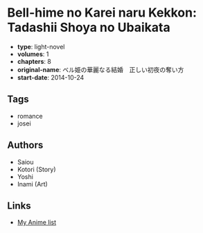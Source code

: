 # Bell-hime no Karei naru Kekkon: Tadashii Shoya no Ubaikata

-   **type**: light-novel
-   **volumes**: 1
-   **chapters**: 8
-   **original-name**: ベル姫の華麗なる結婚　正しい初夜の奪い方
-   **start-date**: 2014-10-24

## Tags

-   romance
-   josei

## Authors

-   Saiou
-   Kotori (Story)
-   Yoshi
-   Inami (Art)

## Links

-   [My Anime list](https://myanimelist.net/manga/100198/Bell-hime_no_Karei_naru_Kekkon__Tadashii_Shoya_no_Ubaikata)

